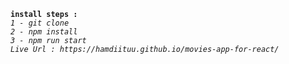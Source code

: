 **`install steps : `**
<br>
_`1 - git clone`_
<br>
_`2 - npm install`_
<br>
_`3 - npm run start`_
<br>
_`Live Url : https://hamdiituu.github.io/movies-app-for-react/`_

